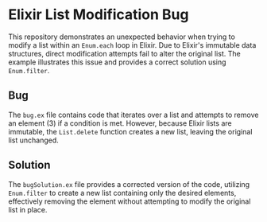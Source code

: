 # Elixir List Modification Bug

This repository demonstrates an unexpected behavior when trying to modify a list within an `Enum.each` loop in Elixir.  Due to Elixir's immutable data structures, direct modification attempts fail to alter the original list.  The example illustrates this issue and provides a correct solution using `Enum.filter`.

## Bug

The `bug.ex` file contains code that iterates over a list and attempts to remove an element (3) if a condition is met.  However, because Elixir lists are immutable, the `List.delete` function creates a new list, leaving the original list unchanged.

## Solution

The `bugSolution.ex` file provides a corrected version of the code, utilizing `Enum.filter` to create a new list containing only the desired elements, effectively removing the element without attempting to modify the original list in place.
